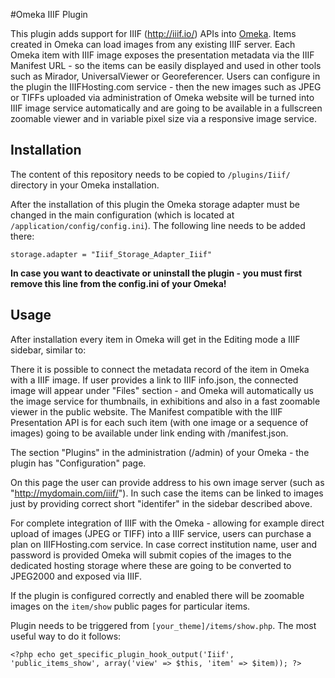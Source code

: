 #Omeka IIIF Plugin

This plugin adds support for IIIF (http://iiif.io/) APIs into [Omeka](http://www.omeka.org/). Items created in Omeka can load images from any existing IIIF server. Each Omeka item with IIIF image exposes the presentation metadata via the IIIF Manifest URL - so the items can be easily displayed and used in other tools such as Mirador, UniversalViewer or Georeferencer. 
Users can configure in the plugin the IIIFHosting.com service - then the new images such as JPEG or TIFFs uploaded via administration of Omeka website will be turned into IIIF image service automatically and are going to be available in a fullscreen zoomable viewer and in variable pixel size via a responsive image service.

## Installation

The content of this repository needs to be copied to `/plugins/Iiif/` directory in your Omeka installation.

After the installation of this plugin the Omeka storage adapter must be changed in the main configuration (which is located at `/application/config/config.ini`). The following line needs to be added there:
```
storage.adapter = "Iiif_Storage_Adapter_Iiif"
```
**In case you want to deactivate or uninstall the plugin - you must first remove this line from the config.ini of your Omeka!**

## Usage

After installation every item in Omeka will get in the Editing mode a IIIF sidebar, similar to:


There it is possible to connect the metadata record of the item in Omeka with a IIIF image. If user provides a link to IIIF info.json, the connected image will appear under "Files" section - and Omeka will automatically us the image service for thumbnails, in exhibitions and also in a fast zoomable viewer in the public website. The Manifest compatible with the IIIF Presentation API is for each such item (with one image or a sequence of images) going to be available under link ending with /manifest.json.

The section "Plugins" in the administration (/admin) of your Omeka - the plugin has "Configuration" page.

On this page the user can provide address to his own image server (such as "http://mydomain.com/iiif/"). In such case the items can be linked to images just by providing correct short "identifer" in the sidebar described above.

For complete integration of IIIF with the Omeka - allowing for example direct upload of images (JPEG or TIFF) into a IIIF service, users can purchase a plan on IIIFHosting.com service. In case correct institution name, user and password is provided Omeka will submit copies of the images to the dedicated hosting storage where these are going to be converted to JPEG2000 and exposed via IIIF.

If the plugin is configured correctly and enabled there will be zoomable images on the `item/show` public pages for particular items.

Plugin needs to be triggered from `[your_theme]/items/show.php`. The most useful way to do it follows:
```
<?php echo get_specific_plugin_hook_output('Iiif', 'public_items_show', array('view' => $this, 'item' => $item)); ?>
```
